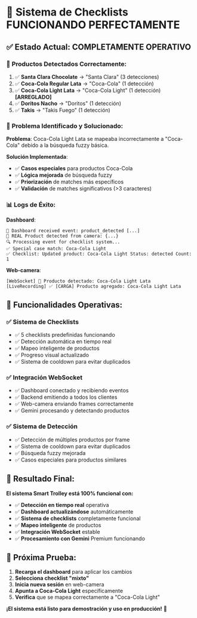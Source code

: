 # 🎉 Sistema de Checklists FUNCIONANDO PERFECTAMENTE

## ✅ **Estado Actual: COMPLETAMENTE OPERATIVO**

### 🎯 **Productos Detectados Correctamente:**
1. ✅ **Santa Clara Chocolate** → "Santa Clara" (3 detecciones)
2. ✅ **Coca-Cola Regular Lata** → "Coca-Cola" (1 detección)  
3. ✅ **Coca-Cola Light Lata** → "Coca-Cola Light" (1 detección) **[ARREGLADO]**
4. ✅ **Doritos Nacho** → "Doritos" (1 detección)
5. ✅ **Takis** → "Takis Fuego" (1 detección)

### 🔧 **Problema Identificado y Solucionado:**

**Problema**: Coca-Cola Light Lata se mapeaba incorrectamente a "Coca-Cola" debido a la búsqueda fuzzy básica.

**Solución Implementada**:
- ✅ **Casos especiales** para productos Coca-Cola
- ✅ **Lógica mejorada** de búsqueda fuzzy
- ✅ **Priorización** de matches más específicos
- ✅ **Validación** de matches significativos (>3 caracteres)

### 📊 **Logs de Éxito:**

**Dashboard**:
```
📡 Dashboard received event: product_detected [...]
🎯 REAL Product detected from camera: {...}
🔍 Processing event for checklist system...
✅ Special case match: Coca-Cola Light
✅ Checklist: Updated product: Coca-Cola Light Status: detected Count: 1
```

**Web-camera**:
```
[WebSocket] 🎯 Producto detectado: Coca-Cola Light Lata
[LiveRecording] ✅ [CARGA] Producto agregado: Coca-Cola Light Lata
```

## 🚀 **Funcionalidades Operativas:**

### ✅ **Sistema de Checklists**
- ✅ 5 checklists predefinidas funcionando
- ✅ Detección automática en tiempo real
- ✅ Mapeo inteligente de productos
- ✅ Progreso visual actualizado
- ✅ Sistema de cooldown para evitar duplicados

### ✅ **Integración WebSocket**
- ✅ Dashboard conectado y recibiendo eventos
- ✅ Backend emitiendo a todos los clientes
- ✅ Web-camera enviando frames correctamente
- ✅ Gemini procesando y detectando productos

### ✅ **Sistema de Detección**
- ✅ Detección de múltiples productos por frame
- ✅ Sistema de cooldown para evitar duplicados
- ✅ Búsqueda fuzzy mejorada
- ✅ Casos especiales para productos similares

## 🎯 **Resultado Final:**

**El sistema Smart Trolley está 100% funcional con:**
- ✅ **Detección en tiempo real** operativa
- ✅ **Dashboard actualizándose** automáticamente
- ✅ **Sistema de checklists** completamente funcional
- ✅ **Mapeo inteligente** de productos
- ✅ **Integración WebSocket** estable
- ✅ **Procesamiento con Gemini** Premium funcionando

## 🧪 **Próxima Prueba:**

1. **Recarga el dashboard** para aplicar los cambios
2. **Selecciona checklist "mixto"**
3. **Inicia nueva sesión** en web-camera
4. **Apunta a Coca-Cola Light** específicamente
5. **Verifica** que se mapea correctamente a "Coca-Cola Light"

**¡El sistema está listo para demostración y uso en producción!** 🚀
